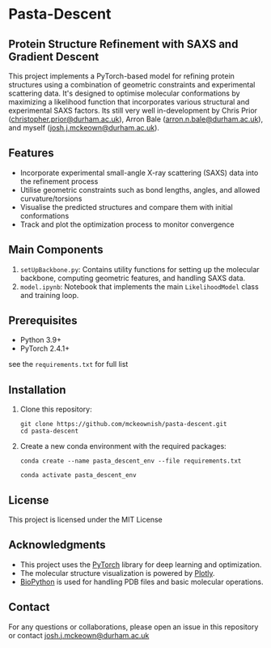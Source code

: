 # Pasta-Descent 

## Protein Structure Refinement with SAXS and Gradient Descent

This project implements a PyTorch-based model for refining protein structures using a combination of geometric constraints and experimental scattering data. It's designed to optimise molecular conformations by maximizing a likelihood function that incorporates various structural and experimental SAXS factors. Its still very well in-development by Chris Prior (christopher.prior@durham.ac.uk), Arron Bale (arron.n.bale@durham.ac.uk), and myself (josh.j.mckeown@durham.ac.uk). 

## Features

- Incorporate experimental small-angle X-ray scattering (SAXS) data into the refinement process
- Utilise geometric constraints such as bond lengths, angles, and allowed curvature/torsions
- Visualise the predicted structures and compare them with initial conformations
- Track and plot the optimization process to monitor convergence

## Main Components

1. `setUpBackbone.py`: Contains utility functions for setting up the molecular backbone, computing geometric features, and handling SAXS data.
2. `model.ipynb`: Notebook that implements the main `LikelihoodModel` class and training loop.

## Prerequisites

- Python 3.9+
- PyTorch 2.4.1+

see the `requirements.txt` for full list

## Installation

1. Clone this repository:
   ```
   git clone https://github.com/mckeownish/pasta-descent.git
   cd pasta-descent
   ```

2. Create a new conda environment with the required packages:
   ```
   conda create --name pasta_descent_env --file requirements.txt

   conda activate pasta_descent_env
   ```


## License

This project is licensed under the MIT License

## Acknowledgments

- This project uses the [PyTorch](https://pytorch.org/) library for deep learning and optimization.
- The molecular structure visualization is powered by [Plotly](https://plotly.com/).
- [BioPython](https://biopython.org/) is used for handling PDB files and basic molecular operations.



## Contact

For any questions or collaborations, please open an issue in this repository or contact josh.j.mckeown@durham.ac.uk